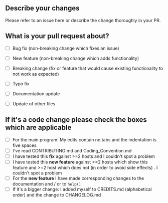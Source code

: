 
## Describe your changes

Please refer to an issue here or describe the change thoroughly in your PR.

## What is your pull request about?
- [ ] Bug fix (non-breaking change which fixes an issue)
- [ ] New feature (non-breaking change which adds functionality)
- [ ] Breaking change (fix or feature that would cause existing functionality to not work as expected)
- [ ] Typo fix
- [ ] Documentation update
- [ ] Update of other files


## If it's a code change please check the boxes which are applicable
- [ ] For the main program: My edits contain no tabs and the indentation is five spaces
- [ ] I've read CONTRIBUTING.md and Coding_Convention.md 
- [ ] I have tested this __fix__ against >=2 hosts and I couldn't spot a problem
- [ ] I have tested this __new feature__ against >=2 hosts which show this feature and >=2 host which does not (in order to avoid side effects) . I couldn't spot a problem
- [ ] For the __new feature__ I have made corresponding changes to the documentation and / or to ``help()``
- [ ] If it's a bigger change: I added myself to CREDITS.md (alphabetical order) and the change to CHANGELOG.md
